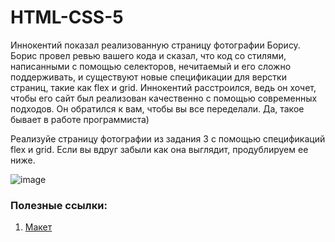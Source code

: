 # HTML-CSS-5
 Иннокентий показал реализованную страницу фотографии Борису. Борис провел ревью вашего кода и сказал, что код со стилями, написанными с помощью селекторов, нечитаемый и его сложно поддерживать, и существуют новые спецификации для верстки страниц, такие как flex и grid. 
 Иннокентий расстроился, ведь он хочет, чтобы его сайт был реализован качественно с помощью современных подходов. Он обратился к вам, чтобы вы все переделали. 
 Да, такое бывает в работе программиста)
 
 Реализуйе страницу фотографии из задания 3 с помощью спецификаций flex и grid.
 Если вы вдруг забыли как она выглядит, продублируем ее ниже.
 
 ![image](https://user-images.githubusercontent.com/43530589/153860391-01faa7c7-2949-4499-a9ce-c52828967059.png)

### Полезные ссылки:
   
1.  [Макет](https://www.figma.com/file/xgE9Efr5njC5VnIvB9HBOz/PCRJS?node-id=200%3A77)

